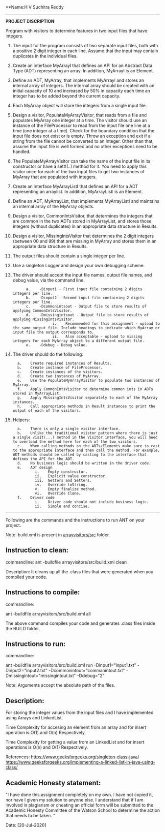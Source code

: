 **Name:H V Suchitra Reddy

-----------------------------------------------------------------------
**PROJECT DISCRIPTION**

Program with visitors to determine features in two input files that have integers. 

1.	The input for the program consists of two separate input files, both with a positive 2 digit integer in each line. Assume that the input may contain duplicates in the individual files.
2.	Create an interface MyArrayI that defines an API for an Abstract Data Type (ADT) representing an array. In addition, MyArrayI is an Element.
3.	Define an ADT, MyArray, that implements MyArrayI and stores an internal array of integers. The internal array should be created with an initial capacity of 10 and increased by 50% in capacity each time an integer has to be added beyond the current capacity.
4.	Each MyArray object will store the integers from a single input file.
5.	Design a visitor, PopulateMyArrayVisitor, that reads from a file and populates MyArray one integer at a time. The visitor should use an instance of the FileProcessor to read from the input file one line at a time (one integer at a time). Check for the boundary condition that the input file does not exist or is empty. Throw an exception and exit if a string from the file cannot be converted to an integer. Other than that, assume the input file is well formed and no other exceptions need to be handled.
6.	The PopulateMyArrayVisitor can take the name of the input file in its constructor or have a setX(..) method for it. You need to apply this visitor once for each of the two input files to get two instances of MyArray that are populated with integers.
7.	Create an interface MyArrayListI that defines an API for a ADT representing an arraylist. In addition, MyArrayListI is an Element.
8.	Define an ADT, MyArrayList, that implements MyArrayListI and maintains an internal array of the MyArray objects.
9.	Design a visitor, CommonIntsVisitor, that determines the integers that are common in the two ADTs stored in MyArrayList, and stores those integers (without duplicates) in an appropriate data structure in Results.
10.	Design a visitor, MissingIntsVisitor that determines the 2 digit integers (between 00 and 99) that are missing in MyArray and stores them in an appropriate data structure in Results.
11.	The output files should contain a single integer per line.
12.	Use a singleton Logger and design your own debugging scheme.
14.	The driver should accept the input file names, output file names, and debug value, via the command line.

              a.	-Dinput1 - First input file containing 2 digits integers per line.
              b.	-Dinput2 - Second input file containing 2 digits integers per line.
              c.	-Dcommonintsout - Output file to store results of applying CommonIntsVisitor.
              d.	-Dmissingintsout - Output file to store results of applying MissingIntsVisitor.
                          i.	Recommended for this assignment - upload to the same output file. Include headings to indicate which MyArray or input file the output corresponds to.
                          ii.	Also acceptable - upload to missing integers for each MyArray object to a different output file.
              e.	-Ddebug - Debug value.
              
              
14.	The driver should do the following:

          a.	Create required instances of Results.
          b.	Create instance of FileProcessor.
          c.	Create instances of the visitors.
          d.	Create two instances of MyArray.
          e.	Use the PopulateMyArrayVisitor to populate two instances of MyArray.
          f.	Apply CommonIntsVisitor to determine common ints in ADTs stored in MyArrayList.
          g.	Apply MissingIntsVisitor separately to each of the MyArray instances.
          h.	Call appropriate methods in Result instances to print the output of each of the visitors.
          
15.	Helpers:

          a.	There is only a single visitor interface.
          b.	Unlike the traditional viistor pattern where there is just a single visit(...) method in the Visitor interface, you will need to overload the method here for each of the two visitors.
          c.	When calling methods on the ADTs/Elements make sure to cast to the appropriate interface and then call the method. For example, ADT methods should be called by casting to the interface that defines the API for the ADT.
          d.	No business logic should be written in the driver code.
          e.	ADT design
                  i.	Empty constructor.
                  ii.	Explicit value constructor.
                  iii.	Getters and Setters.
                  iv.	Override toString.
                  v.	Empty finalize method.
                  vi.	Override Clone.
          f.	Driver code
                  i.	Driver code should not include business logic.
                  ii.	Simple and concise.


--------------------------------------------------------------------------------
Following are the commands and the instructions to run ANT on your project.


Note: build.xml is present in [arrayvisitors/src](./arrayvisitors/src/) folder.

## Instruction to clean:

commandline:
ant -buildfile arrayvisitors/src/build.xml clean


Description: It cleans up all the .class files that were generated when you
compiled your code.

## Instructions to compile:

commandline:

ant -buildfile arrayvisitors/src/build.xml all

The above command compiles your code and generates .class files inside the BUILD folder.

## Instructions to run:

commandline:

ant -buildfile arrayvisitors/src/build.xml run -Dinput1="input1.txt" -Dinput2="input2.txt" -Dcommonintout="commanintout.txt" -Dmissingintout="missingintout.txt" -Ddebug="2"




Note: Arguments accept the absolute path of the files.


## Description:
For storing the integer values from the input files and I have implemented using Arrays and LinkedList.

Time Complexity for accesing an element from an array and for insert operation is O(1) and O(n) Respectively.

Time Complexity for getting a value from an LinkedList and for insert operations is O(n) and O(1) Respectively.

References:
https://www.geeksforgeeks.org/singleton-class-java/
https://www.geeksforgeeks.org/implementing-a-linked-list-in-java-using-class/





## Academic Honesty statement:

"I have done this assignment completely on my own. I have not copied
it, nor have I given my solution to anyone else. I understand that if
I am involved in plagiarism or cheating an official form will be
submitted to the Academic Honesty Committee of the Watson School to
determine the action that needs to be taken. "

Date: [20-Jul-2020]

